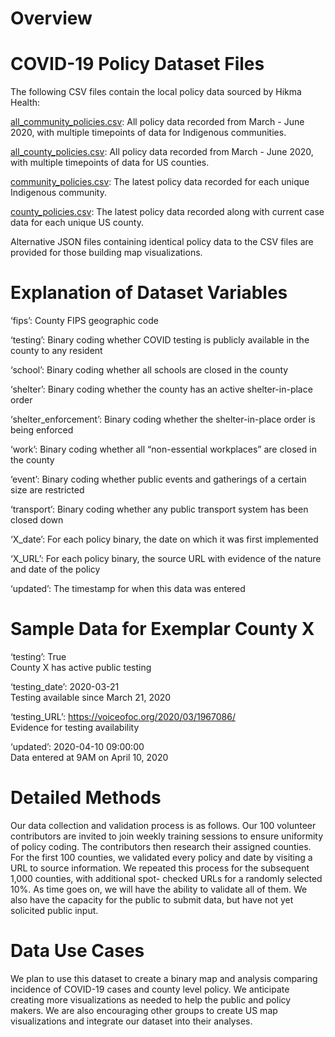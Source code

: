 # Overview

# COVID-19 Policy Dataset Files

The following CSV files contain the local policy data sourced by Hikma Health:

[all_community_policies.csv](https://github.com/hikmahealth/covid19countymap/blob/gh-pages/all_community_policies.csv): All policy data recorded from March - June 2020, with multiple timepoints of data for Indigenous communities.

[all_county_policies.csv](https://github.com/hikmahealth/covid19countymap/blob/gh-pages/all_county_policies.csv): All policy data recorded from March - June 2020, with multiple timepoints of data for US counties.

[community_policies.csv](https://github.com/hikmahealth/covid19countymap/blob/gh-pages/community_policies.csv): The latest policy data recorded for each unique Indigenous community.

[county_policies.csv](https://github.com/hikmahealth/covid19countymap/blob/gh-pages/county_policies.csv): The latest policy data recorded along with current case data for each unique US county.

Alternative JSON files containing identical policy data to the CSV files are provided for those building map visualizations.

# Explanation of Dataset Variables
‘fips’: County FIPS geographic code

‘testing’: Binary coding whether COVID testing is publicly available in the county to any resident

‘school’: Binary coding whether all schools are closed in the county

‘shelter’: Binary coding whether the county has an active shelter-in-place order

‘shelter_enforcement’: Binary coding whether the shelter-in-place order is being enforced

‘work’: Binary coding whether all “non-essential workplaces” are closed in the county

‘event’:  Binary coding whether public events and gatherings of a certain size are restricted

‘transport’: Binary coding whether any public transport system has been closed down

‘X_date’: For each policy binary, the date on which it was first implemented

‘X_URL’: For each policy binary, the source URL with evidence of the nature and date of the policy

‘updated’: The timestamp for when this data was entered

# Sample Data for Exemplar County X
‘testing’: True                   
County X has active public testing

‘testing_date’: 2020-03-21                                                        
Testing available since March 21, 2020

‘testing_URL’: https://voiceofoc.org/2020/03/1967086/                             
Evidence for testing availability

‘updated’: 2020-04-10 09:00:00                                                    
Data entered at 9AM on April 10, 2020

# Detailed Methods
Our data collection and validation process is as follows. Our 100 volunteer contributors are invited to join weekly training sessions to ensure uniformity of policy coding. The contributors then research their assigned counties. For the first 100 counties, we validated every policy and date by visiting a URL to source information. We repeated this process for the subsequent 1,000 counties, with additional spot- checked URLs for a randomly selected 10%. As time goes on, we will have the ability to validate all of them. We also have the capacity for the public to submit data, but have not yet solicited public input.

# Data Use Cases
We plan to use this dataset to create a binary map and analysis comparing incidence of COVID-19 cases and county level policy. We anticipate creating more visualizations as needed to help the public and policy makers. We are also encouraging other groups to create US map visualizations and integrate our dataset into their analyses.
